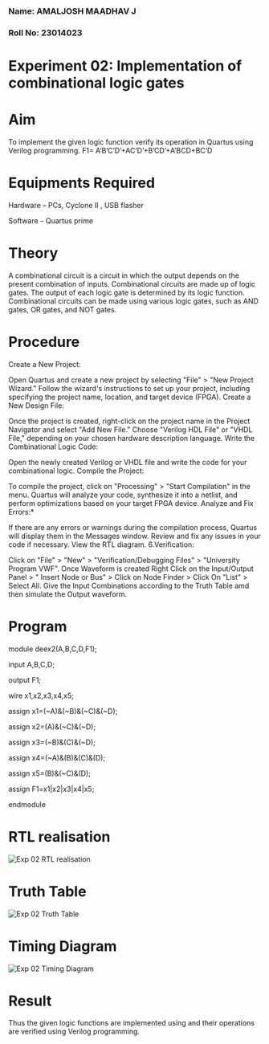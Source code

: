 ### Name: AMALJOSH MAADHAV J

### Roll No: 23014023

# Experiment 02: Implementation of combinational logic gates

# Aim
To implement the given logic function verify its operation in Quartus using Verilog programming.
 F1= A’B’C’D’+AC’D’+B’CD’+A’BCD+BC’D
# Equipments Required
Hardware – PCs, Cyclone II , USB flasher

Software – Quartus prime
# Theory
A combinational circuit is a circuit in which the output depends on the present combination of inputs. Combinational circuits are made up of logic gates. The output of each logic gate is determined by its logic function. Combinational circuits can be made using various logic gates, such as AND gates, OR gates, and NOT gates.

# Procedure
Create a New Project:

Open Quartus and create a new project by selecting "File" > "New Project Wizard."
Follow the wizard's instructions to set up your project, including specifying the project name, location, and target device (FPGA).
Create a New Design File:

Once the project is created, right-click on the project name in the Project Navigator and select "Add New File."
Choose "Verilog HDL File" or "VHDL File," depending on your chosen hardware description language.
Write the Combinational Logic Code:

Open the newly created Verilog or VHDL file and write the code for your combinational logic.
Compile the Project:

To compile the project, click on "Processing" > "Start Compilation" in the menu.
Quartus will analyze your code, synthesize it into a netlist, and perform optimizations based on your target FPGA device.
Analyze and Fix Errors:*

If there are any errors or warnings during the compilation process, Quartus will display them in the Messages window.
Review and fix any issues in your code if necessary.
View the RTL diagram.
6.Verification:

Click on "File" > "New" > "Verification/Debugging Files" > "University Program VWF".
Once Waveform is created Right Click on the Input/Output Panel > " Insert Node or Bus" > Click on Node Finder > Click On "List" > Select All.
Give the Input Combinations according to the Truth Table amd then simulate the Output waveform.

# Program
module deex2(A,B,C,D,F1);

input A,B,C,D;

output F1;

wire x1,x2,x3,x4,x5;

assign x1=(~A)&(~B)&(~C)&(~D);

assign x2=(A)&(~C)&(~D);

assign x3=(~B)&(C)&(~D);

assign x4=(~A)&(B)&(C)&(D);

assign x5=(B)&(~C)&(D);

assign F1=x1|x2|x3|x4|x5;

endmodule

# RTL realisation
![Exp 02 RTL realisation](https://github.com/amal-2006/Experiment--02-Implementation-of-combinational-logic-/assets/148410730/bce0eba8-f13d-4d55-8627-74b6c130b0d5)


# Truth Table
![Exp 02 Truth Table](https://github.com/amal-2006/Experiment--02-Implementation-of-combinational-logic-/assets/148410730/85e547b6-1c5e-4c80-8ed1-f281fa2b589b)


# Timing Diagram
![Exp 02 Timing Diagram](https://github.com/amal-2006/Experiment--02-Implementation-of-combinational-logic-/assets/148410730/6fb71a8b-96a8-4403-abf9-0adc920492af)


# Result
Thus the given logic functions are implemented using  and their operations are verified using Verilog programming.








 

 
 
 




 


